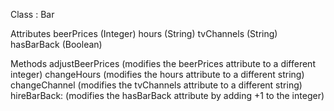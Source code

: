 Class : Bar

Attributes
  beerPrices (Integer)
  hours (String)
  tvChannels (String)
  hasBarBack (Boolean)


Methods
  adjustBeerPrices (modifies the beerPrices attribute to a different integer)
  changeHours (modifies the hours attribute to a different string)
  changeChannel (modifies the tvChannels attribute to a different string)
  hireBarBack: (modifies the hasBarBack attribute by adding +1 to the integer)
